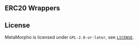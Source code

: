 ## ERC20 Wrappers

## License

MetaMorpho is licensed under `GPL-2.0-or-later`, see [`LICENSE`](./LICENSE).